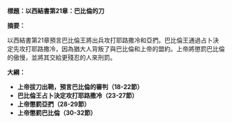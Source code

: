 **標題：以西結書第21章：巴比倫的刀**

**摘要：**

以西結書第21章預言巴比倫王將出兵攻打耶路撒冷和亞捫。巴比倫王通過占卜決定先攻打耶路撒冷，因為猶大人背叛了與巴比倫和上帝的盟約。上帝將懲罰巴比倫的傲慢，並將其交給更殘忍的人來刑罰。

**大綱：**

* **上帝拔刀出鞘，預言巴比倫的審判（18-22節）**
* **巴比倫王占卜決定攻打耶路撒冷（23-27節）**
* **上帝懲罰亞捫（28-29節）**
* **上帝懲罰巴比倫（30-32節）**